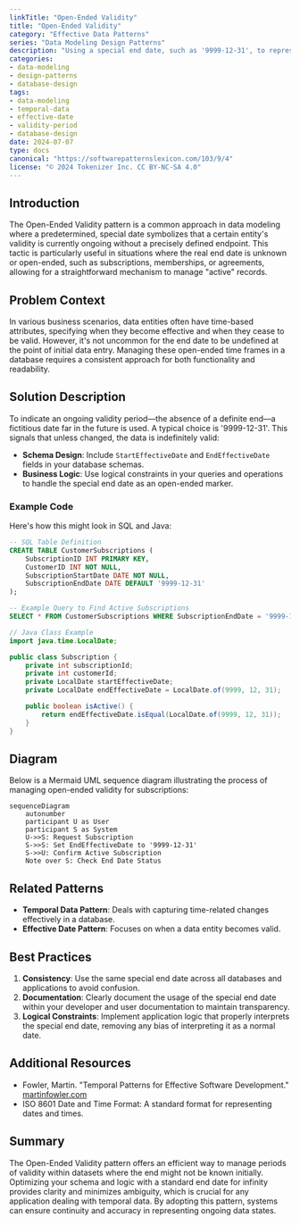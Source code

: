 ```yaml
---
linkTitle: "Open-Ended Validity"
title: "Open-Ended Validity"
category: "Effective Data Patterns"
series: "Data Modeling Design Patterns"
description: "Using a special end date, such as '9999-12-31', to represent data that is currently valid and lacks a known termination point."
categories:
- data-modeling
- design-patterns
- database-design
tags:
- data-modeling
- temporal-data
- effective-date
- validity-period
- database-design
date: 2024-07-07
type: docs
canonical: "https://softwarepatternslexicon.com/103/9/4"
license: "© 2024 Tokenizer Inc. CC BY-NC-SA 4.0"
---
```


## Introduction

The Open-Ended Validity pattern is a common approach in data modeling where a predetermined, special date symbolizes that a certain entity's validity is currently ongoing without a precisely defined endpoint. This tactic is particularly useful in situations where the real end date is unknown or open-ended, such as subscriptions, memberships, or agreements, allowing for a straightforward mechanism to manage "active" records.

## Problem Context

In various business scenarios, data entities often have time-based attributes, specifying when they become effective and when they cease to be valid. However, it's not uncommon for the end date to be undefined at the point of initial data entry. Managing these open-ended time frames in a database requires a consistent approach for both functionality and readability.

## Solution Description

To indicate an ongoing validity period—the absence of a definite end—a fictitious date far in the future is used. A typical choice is '9999-12-31'. This signals that unless changed, the data is indefinitely valid:

- **Schema Design**: Include `StartEffectiveDate` and `EndEffectiveDate` fields in your database schemas.
- **Business Logic**: Use logical constraints in your queries and operations to handle the special end date as an open-ended marker.

### Example Code

Here's how this might look in SQL and Java:

```sql
-- SQL Table Definition
CREATE TABLE CustomerSubscriptions (
    SubscriptionID INT PRIMARY KEY,
    CustomerID INT NOT NULL,
    SubscriptionStartDate DATE NOT NULL,
    SubscriptionEndDate DATE DEFAULT '9999-12-31'
);

-- Example Query to Find Active Subscriptions
SELECT * FROM CustomerSubscriptions WHERE SubscriptionEndDate = '9999-12-31';
```

```java
// Java Class Example
import java.time.LocalDate;

public class Subscription {
    private int subscriptionId;
    private int customerId;
    private LocalDate startEffectiveDate;
    private LocalDate endEffectiveDate = LocalDate.of(9999, 12, 31);

    public boolean isActive() {
        return endEffectiveDate.isEqual(LocalDate.of(9999, 12, 31));
    }
}
```

## Diagram

Below is a Mermaid UML sequence diagram illustrating the process of managing open-ended validity for subscriptions:

```mermaid
sequenceDiagram
    autonumber
    participant U as User
    participant S as System
    U->>S: Request Subscription
    S->>S: Set EndEffectiveDate to '9999-12-31'
    S->>U: Confirm Active Subscription
    Note over S: Check End Date Status
```

## Related Patterns

- **Temporal Data Pattern**: Deals with capturing time-related changes effectively in a database.
- **Effective Date Pattern**: Focuses on when a data entity becomes valid.

## Best Practices

1. **Consistency**: Use the same special end date across all databases and applications to avoid confusion.
2. **Documentation**: Clearly document the usage of the special end date within your developer and user documentation to maintain transparency.
3. **Logical Constraints**: Implement application logic that properly interprets the special end date, removing any bias of interpreting it as a normal date.

## Additional Resources

- Fowler, Martin. "Temporal Patterns for Effective Software Development." [martinfowler.com](https://martinfowler.com/)
- ISO 8601 Date and Time Format: A standard format for representing dates and times.

## Summary

The Open-Ended Validity pattern offers an efficient way to manage periods of validity within datasets where the end might not be known initially. Optimizing your schema and logic with a standard end date for infinity provides clarity and minimizes ambiguity, which is crucial for any application dealing with temporal data. By adopting this pattern, systems can ensure continuity and accuracy in representing ongoing data states.
